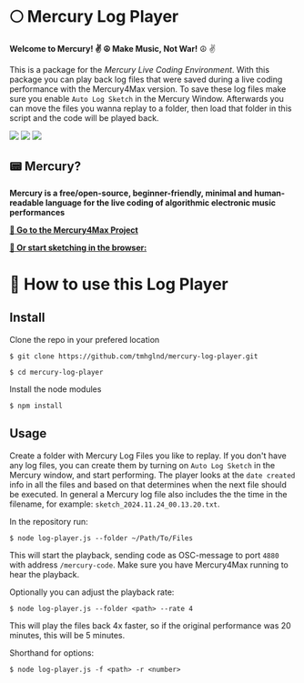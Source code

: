 # 🌕 Mercury Log Player

**Welcome to Mercury! ✌️ ☮️ Make Music, Not War!** ☮️ ✌️

This is a package for the *Mercury Live Coding Environment*. With this package you can play back log files that were saved during a live coding performance with the Mercury4Max version. To save these log files make sure you enable `Auto Log Sketch` in the Mercury Window. Afterwards you can move the files you wanna replay to a folder, then load that folder in this script and the code will be played back.

[![](https://img.shields.io/static/v1?label=Join%20the%20Discord&message=%E2%9D%A4&logo=Discord)](https://discord.gg/vt59NYU)
[![](https://img.shields.io/static/v1?label=Support%20on%20Ko-Fi&message=%E2%9D%A4&logo=Kofi)](https://ko-fi.com/I2I3SV7FX)
[![](https://img.shields.io/static/v1?label=Support%20on%20Patreon&message=%E2%9D%A4&logo=Patreon)](https://www.patreon.com/bePatron?u=9649817)

## 📟 Mercury? 

**Mercury is a free/open-source, beginner-friendly, minimal and human-readable language for the live coding of algorithmic electronic music performances**

[**🚀 Go to the Mercury4Max Project**](https://github.com/tmhglnd/mercury)

[**👾 Or start sketching in the browser:**](https://mercury.timohoogland.com)

# 🚀 How to use this Log Player

## Install

Clone the repo in your prefered location

`$ git clone https://github.com/tmhglnd/mercury-log-player.git`

`$ cd mercury-log-player`

Install the node modules

`$ npm install`

## Usage

Create a folder with Mercury Log Files you like to replay. If you don't have any log files, you can create them by turning on `Auto Log Sketch` in the Mercury window, and start performing. The player looks at the `date created` info in all the files and based on that determines when the next file should be executed. In general a Mercury log file also includes the the time in the filename, for example: `sketch_2024.11.24_00.13.20.txt`.

In the repository run:

`$ node log-player.js --folder ~/Path/To/Files`

This will start the playback, sending code as OSC-message to port `4880` with address `/mercury-code`. Make sure you have Mercury4Max running to hear the playback.

Optionally you can adjust the playback rate:

`$ node log-player.js --folder <path> --rate 4`

This will play the files back 4x faster, so if the original performance was 20 minutes, this will be 5 minutes.

Shorthand for options:

`$ node log-player.js -f <path> -r <number>`